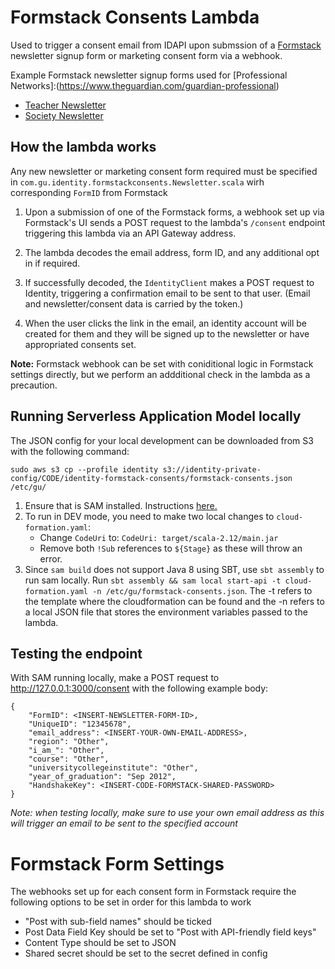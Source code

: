 # Formstack Consents Lambda

Used to trigger a consent email from IDAPI upon submssion of a [Formstack](https://guardiannewsandmedia.formstack.com) newsletter signup form or marketing consent form via a webhook.

Example Formstack newsletter signup forms used for [Professional Networks]:(https://www.theguardian.com/guardian-professional)
- [Teacher Newsletter](https://www.theguardian.com/teacher-network/2018/mar/21/guardian-teacher-network-newsletter-sign-up)
- [Society Newsletter](https://www.theguardian.com/society/2018/jun/20/society-weekly-email-newsletter-sign-up)


## How the lambda works

Any new newsletter or marketing consent form required must be specified in `com.gu.identity.formstackconsents.Newsletter.scala` wirh corresponding `FormID` from Formstack

1. Upon a submission of one of the Formstack forms, a webhook set up via Formstack's UI sends a POST request to the lambda's `/consent` endpoint triggering this lambda via an API Gateway address.

2. The lambda decodes the email address, form ID, and any additional opt in if required.

3. If successfully decoded, the `IdentityClient` makes a POST request to Identity, triggering a confirmation email to be sent to that user. (Email and newsletter/consent data is carried by the token.)

4. When the user clicks the link in the email, an identity account will be created for them and they will be signed up to the newsletter or have appropriated consents set. 

**Note:** Formstack webhook can be set with coniditional logic in Formstack settings directly, but we perform an addditional check in the lambda as a precaution. 

## Running Serverless Application Model locally

The JSON config for your local development can be downloaded from S3 with the following command:

`sudo aws s3 cp --profile identity s3://identity-private-config/CODE/identity-formstack-consents/formstack-consents.json /etc/gu/`

1. Ensure that is SAM installed. Instructions [here.](https://docs.aws.amazon.com/serverless-application-model/latest/developerguide/serverless-sam-cli-install-mac.html)
2. To run in DEV mode, you need to make two local changes to `cloud-formation.yaml`:
    - Change `CodeUri`  to: `CodeUri: target/scala-2.12/main.jar`
    - Remove both `!Sub` references to `${Stage}` as these will throw an error.
3. Since `sam build` does not support Java 8 using SBT, use `sbt assembly` to run sam locally. Run `sbt assembly && sam local start-api -t cloud-formation.yaml -n /etc/gu/formstack-consents.json`. The -t refers to the template where the cloudformation can be found and the -n refers to a local JSON file that stores the environment variables passed to the lambda. 

## Testing the endpoint
With SAM running locally, make a POST request to http://127.0.0.1:3000/consent with the following example body:

    {
        "FormID": <INSERT-NEWSLETTER-FORM-ID>,
        "UniqueID": "12345678",
        "email_address": <INSERT-YOUR-OWN-EMAIL-ADDRESS>,
        "region": "Other",
        "i_am_": "Other",
        "course": "Other",
        "universitycollegeinstitute": "Other",
        "year_of_graduation": "Sep 2012",
        "HandshakeKey": <INSERT-CODE-FORMSTACK-SHARED-PASSWORD>
    }

*Note: when testing locally, make sure to use your own email address as this will trigger an email to be sent to the specified account*

# Formstack Form Settings
The webhooks set up for each consent form in Formstack require the following options to be set in order for this lambda to work
- "Post with sub-field names" should be ticked
- Post Data Field Key should be set to "Post with API-friendly field keys"
- Content Type should be set to JSON
- Shared secret should be set to the secret defined in config